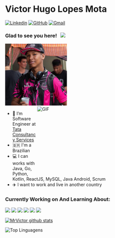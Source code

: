 # Victor Hugo Lopes Mota

[![Linkedin](https://img.shields.io/badge/LinkedIn-blue?style=for-the-badge&logo=Linkedin)](https://www.linkedin.com/in/victor-lmota/)
[![GitHub](https://img.shields.io/badge/Github-black?style=for-the-badge&logo=Github)](https://github.com/MrVictor42/)
[![Gmail](https://img.shields.io/badge/-Gmail-c14438?style=for-the-badge&logo=Gmail&logoColor=white&link=mailto:mailto:victormota042@gmail.com)](mailto:victormota042@gmail.com)

### Glad to see you here! &nbsp; ![](https://visitor-badge.glitch.me/badge?page_id=MrVictor42.MrVictor42)
<img style="margin: 0 auto" src="images/perfil_victor_mota.jpg" height="200">
<img align="right" alt="GIF" src="https://github.com/abhisheknaiidu/abhisheknaiidu/blob/master/code.gif?raw=true" width="400" height="220" />

- 👷 I’m Software Engineer at <a target="_blank" href="https://www.tcs.com/">Tata Consultancy Services</a>
- 🇧🇷 I'm a Brazilian
- 💻 I can works with Java, Go, Python, Kotlin, ReactJS, MySQL, Java Android, Scrum
- ✈️ I want to work and live in another country

### Currently Working on And Learning About:

<code><a href="https://www.java.com/pt-BR/" target="_blank"><img height="50" src="https://cdn.worldvectorlogo.com/logos/java.svg"></a></code>
<code><a href="https://reactjs.org/" target="_blank"><img height="50" src="https://www.vectorlogo.zone/logos/reactjs/reactjs-ar21.svg"></a></code>
<code><a href="https://www.python.org/" target="_blank"><img height="50" src="https://upload.wikimedia.org/wikipedia/commons/thumb/c/c3/Python-logo-notext.svg/1200px-Python-logo-notext.svg.png"></a></code>
<code><a href="https://www.djangoproject.com/" target="_blank"><img height="50" src="https://blog.knoldus.com/wp-content/uploads/2020/06/python-django-1024x341.png"></a></code>
<code><a href="https://www.docker.com/" target="_blank"><img height="50" src="https://www.vectorlogo.zone/logos/docker/docker-ar21.svg"></a></code>
<code><a href="https://kubernetes.io/" target="_black"><img height="50" src="https://www.pngkey.com/png/full/80-803470_vector-javascript-html5-css3-transparent-html-css-js.png"></a></code>

[![MrVictor github stats](https://github-readme-stats.vercel.app/api?username=MrVictor42)](https://github.com/MrVictor42/github-readme-stats)

![Top Linguagens](https://github-readme-stats.vercel.app/api/top-langs/?username=MrVictor42)
